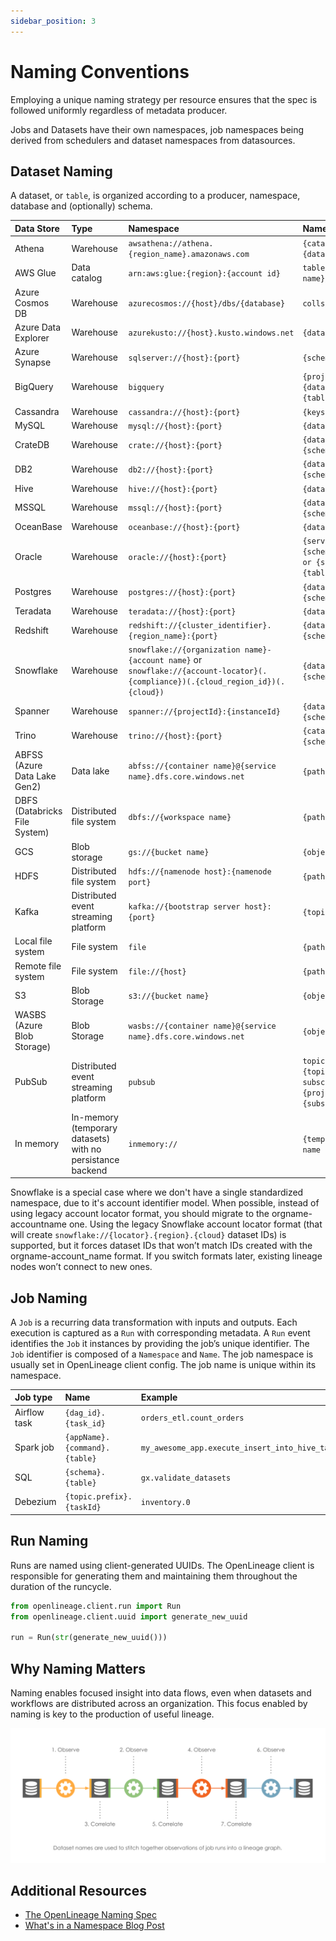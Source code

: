 ```yaml
---
sidebar_position: 3
---
```


# Naming Conventions

Employing a unique naming strategy per resource ensures that the spec is followed uniformly regardless of metadata
producer.

Jobs and Datasets have their own namespaces, job namespaces being derived from schedulers and dataset namespaces from
datasources.

## Dataset Naming

A dataset, or `table`, is organized according to a producer, namespace, database and (optionally) schema.

| Data Store                    | Type                                 | Namespace                                                                                                                          | Name                                                                         |
|:------------------------------|:-------------------------------------|:-----------------------------------------------------------------------------------------------------------------------------------|:-----------------------------------------------------------------------------|
| Athena                        | Warehouse                            | `awsathena://athena.{region_name}.amazonaws.com`                                                                                   | `{catalog}.{database}.{table}`                                               |
| AWS Glue                      | Data catalog                         | `arn:aws:glue:{region}:{account id}`                                                                                               | `table/{database name}/{table name}`                                         |
| Azure Cosmos DB               | Warehouse                            | `azurecosmos://{host}/dbs/{database}`                                                                                              | `colls/{table}`                                                              |
| Azure Data Explorer           | Warehouse                            | `azurekusto://{host}.kusto.windows.net`                                                                                            | `{database}/{table}`                                                         |
| Azure Synapse                 | Warehouse                            | `sqlserver://{host}:{port}`                                                                                                        | `{schema}.{table}`                                                           |
| BigQuery                      | Warehouse                            | `bigquery`                                                                                                                         | `{project id}.{dataset name}.{table name}`                                   |
| Cassandra                     | Warehouse                            | `cassandra://{host}:{port}`                                                                                                        | `{keyspace}.{table}`                                                         |
| MySQL                         | Warehouse                            | `mysql://{host}:{port}`                                                                                                            | `{database}.{table}`                                                         |
| CrateDB                       | Warehouse                            | `crate://{host}:{port}`                                                                                                            | `{database}.{schema}.{table}`                                                |
| DB2                           | Warehouse                            | `db2://{host}:{port}`                                                                                                              | `{database}.{schema}.{table}`                                                |
| Hive                          | Warehouse                            | `hive://{host}:{port}`                                                                                                             | `{database}.{table}`                                                         |
| MSSQL                         | Warehouse                            | `mssql://{host}:{port}`                                                                                                            | `{database}.{schema}.{table}`                                                |
| OceanBase                     | Warehouse                            | `oceanbase://{host}:{port}`                                                                                                        | `{database}.{table}`                                                         |
| Oracle                        | Warehouse                            | `oracle://{host}:{port}`                                                                                                           | `{serviceName}.{schema}.{table} or {sid}.{schema}.{table}`                   |
| Postgres                      | Warehouse                            | `postgres://{host}:{port}`                                                                                                         | `{database}.{schema}.{table}`                                                |
| Teradata                      | Warehouse                            | `teradata://{host}:{port}`                                                                                                         | `{database}.{table}`                                                         |
| Redshift                      | Warehouse                            | `redshift://{cluster_identifier}.{region_name}:{port}`                                                                             | `{database}.{schema}.{table}`                                                |
| Snowflake                     | Warehouse                            | `snowflake://{organization name}-{account name}` or `snowflake://{account-locator}(.{compliance})(.{cloud_region_id})(.{cloud})`   | `{database}.{schema}.{table}`                                                |
| Spanner                       | Warehouse                            | `spanner://{projectId}:{instanceId}`                                                                                               | `{database}.{schema}.{table}`                                                |
| Trino                         | Warehouse                            | `trino://{host}:{port}`                                                                                                            | `{catalog}.{schema}.{table}`                                                 |
| ABFSS (Azure Data Lake Gen2)  | Data lake                            | `abfss://{container name}@{service name}.dfs.core.windows.net`                                                                     | `{path}`                                                                     |
| DBFS (Databricks File System) | Distributed file system              | `dbfs://{workspace name}`                                                                                                          | `{path}`                                                                     |
| GCS                           | Blob storage                         | `gs://{bucket name}`                                                                                                               | `{object key}`                                                               |
| HDFS                          | Distributed file system              | `hdfs://{namenode host}:{namenode port}`                                                                                           | `{path}`                                                                     |
| Kafka                         | Distributed event streaming platform | `kafka://{bootstrap server host}:{port}`                                                                                           | `{topic}`                                                                    |
| Local file system             | File system                          | `file`                                                                                                                             | `{path}`                                                                     |
| Remote file system            | File system                          | `file://{host}`                                                                                                                    | `{path}`                                                                     |
| S3                            | Blob Storage                         | `s3://{bucket name}`                                                                                                               | `{object key}`                                                               |
| WASBS (Azure Blob Storage)    | Blob Storage                         | `wasbs://{container name}@{service name}.dfs.core.windows.net`                                                                     | `{object key}`                                                               |
| PubSub                        | Distributed event streaming platform | `pubsub`                                                                                                                           | `topic:{projectId}:{topicId}` or `subscription:{projectId}:{subscriptionId}` |
| In memory                     | In-memory (temporary datasets) with no persistance backend  | `inmemory://`                                                       | `{temporary dataset name or ID}` | 



Snowflake is a special case where we don't have a single standardized namespace, due to it's account identifier model.
When possible, instead of using legacy account locator format, you should migrate to the orgname-accountname one.
Using the legacy Snowflake account locator format (that will create `snowflake://{locator}.{region}.{cloud}` dataset IDs) is supported, 
but it forces dataset IDs that won’t match IDs created with the orgname-account_name format.
If you switch formats later, existing lineage nodes won’t connect to new ones.

## Job Naming

A `Job` is a recurring data transformation with inputs and outputs. Each execution is captured as a `Run` with
corresponding metadata.
A `Run` event identifies the `Job` it instances by providing the job’s unique identifier.
The `Job` identifier is composed of a `Namespace` and `Name`. The job namespace is usually set in OpenLineage client
config. The job name is unique within its namespace.

| Job type     | Name                          | Example                                                      |
|:-------------|:------------------------------|:-------------------------------------------------------------|
| Airflow task | `{dag_id}.{task_id}`          | `orders_etl.count_orders`                                    |
| Spark job    | `{appName}.{command}.{table}` | `my_awesome_app.execute_insert_into_hive_table.mydb_mytable` |
| SQL          | `{schema}.{table}`            | `gx.validate_datasets`                                       |
| Debezium     | `{topic.prefix}.{taskId}`     | `inventory.0`                                                |

## Run Naming

Runs are named using client-generated UUIDs. The OpenLineage client is responsible for generating them and maintaining
them throughout the duration of the runcycle.

```python
from openlineage.client.run import Run
from openlineage.client.uuid import generate_new_uuid

run = Run(str(generate_new_uuid()))
```

## Why Naming Matters

Naming enables focused insight into data flows, even when datasets and workflows are distributed across an organization.
This focus enabled by naming is key to the production of useful lineage.

![image](./naming-correlations.svg)

## Additional Resources

* [The OpenLineage Naming Spec](https://github.com/OpenLineage/OpenLineage/blob/main/spec/Naming.md)
* [What's in a Namespace Blog Post](https://openlineage.io/blog/whats-in-a-namespace/)
